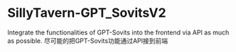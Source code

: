 # SillyTavern-GPT_SovitsV2
Integrate the functionalities of GPT-Sovits into the frontend via API as much as possible.
尽可能的把GPT-Sovits功能通过API接到前端
